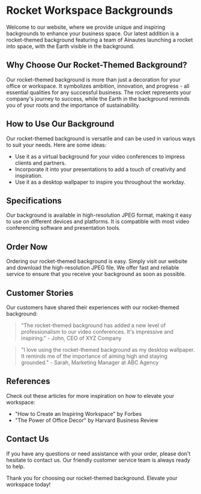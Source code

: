 <!--font:Montserrat-->

# Rocket Workspace Backgrounds

Welcome to our website, where we provide unique and inspiring backgrounds to enhance your business space. Our latest addition is a rocket-themed background featuring a team of Ainautes launching a rocket into space, with the Earth visible in the background.

## Why Choose Our Rocket-Themed Background?

Our rocket-themed background is more than just a decoration for your office or workspace. It symbolizes ambition, innovation, and progress - all essential qualities for any successful business. The rocket represents your company's journey to success, while the Earth in the background reminds you of your roots and the importance of sustainability.

## How to Use Our Background

Our rocket-themed background is versatile and can be used in various ways to suit your needs. Here are some ideas:

- Use it as a virtual background for your video conferences to impress clients and partners.
- Incorporate it into your presentations to add a touch of creativity and inspiration.
- Use it as a desktop wallpaper to inspire you throughout the workday.

## Specifications

Our background is available in high-resolution JPEG format, making it easy to use on different devices and platforms. It is compatible with most video conferencing software and presentation tools.

## Order Now

Ordering our rocket-themed background is easy. Simply visit our website and download the high-resolution JPEG file. We offer fast and reliable service to ensure that you receive your background as soon as possible.

## Customer Stories

Our customers have shared their experiences with our rocket-themed background:

> "The rocket-themed background has added a new level of professionalism to our video conferences. It's impressive and inspiring." - John, CEO of XYZ Company

> "I love using the rocket-themed background as my desktop wallpaper. It reminds me of the importance of aiming high and staying grounded." - Sarah, Marketing Manager at ABC Agency

## References

Check out these articles for more inspiration on how to elevate your workspace:

- "How to Create an Inspiring Workspace" by Forbes
- "The Power of Office Decor" by Harvard Business Review

## Contact Us

If you have any questions or need assistance with your order, please don't hesitate to contact us. Our friendly customer service team is always ready to help.

Thank you for choosing our rocket-themed background. Elevate your workspace today!

<!--

Write me content for website with wallpaper which alt text is:

"A team of Ainautes launching a rocket into space, with the Earth visible in the background."

The name/title of the page should not be 1:1 copy of the alt text but rather a real content of the website which is using this wallpaper.

- Use markdown format 
- Start with heading
- Heading should be short and concise
- The content should look like a real website 
- The website should not be about the wallpaper, wallpaper is just a related background
- Heading should be contain work "wallpaper" or "background"
- Include real sections like references, contact, user stories, etc. use things relevant to the page purpose.
- Feel free to use structure like headings, bullets, numbering, blockquotes, paragraphs, horizontal lines, etc.
- You can use formatting like bold or _italic_
- You can include UTF-8 emojis
- Links should be only #hash anchors (and you can refer to the document itself)
- Do not include images


---


# Launch Your Business to New Heights with Our Rocket-Themed Wallpaper

Welcome to our website, where we provide unique and inspiring wallpapers to enhance your business space. Our latest addition is a rocket-themed wallpaper featuring a team of Ainautes launching a rocket into space, with the Earth visible in the background.

## Why Choose Our Rocket-Themed Wallpaper?

Our rocket-themed wallpaper is more than just a decoration for your office or workspace. It symbolizes ambition, innovation, and progress - all essential qualities for any successful business. The rocket represents your company's journey to success, while the Earth in the background reminds you of your roots and the importance of sustainability.

## How to Use Our Wallpaper

Our rocket-themed wallpaper is versatile and can be used in various ways to suit your needs. Here are some ideas:

- Use it as a feature wall in your reception area or meeting room to create an impressive focal point.
- Install it in your workspace to inspire your team and remind them of your company's goals.
- Use it as a background for your video conferences to impress clients and partners.

## Specifications

Our wallpaper is made of high-quality materials that are durable and easy to install. It comes in different sizes to fit your wall perfectly. You can choose between a self-adhesive or paste-the-wall option, depending on your preference.

## Order Now

Ordering our rocket-themed wallpaper is easy. Simply visit our website and choose the size and material that suits your needs. We offer fast and reliable shipping to ensure that you receive your wallpaper as soon as possible.

## Customer Stories

Our customers have shared their experiences with our rocket-themed wallpaper:

> "The rocket-themed wallpaper has transformed our office space. It's not just a decoration; it's a reminder of our company's mission and values." - John, CEO of XYZ Company

> "Our clients are always impressed by our feature wall. The rocket-themed wallpaper adds a touch of creativity and inspiration to our meeting room." - Sarah, Marketing Manager at ABC Agency

## References

Check out these articles for more inspiration on how to use our rocket-themed wallpaper:

- "How to Create an Inspiring Workspace" by Forbes
- "The Power of Office Decor" by Harvard Business Review

## Contact Us

If you have any questions or need assistance with your order, please don't hesitate to contact us. Our friendly customer service team is always ready to help.

Thank you for choosing our rocket-themed wallpaper. Launch your business to new heights today!


---


Heading should not include word "wallpaper". The website should not be about the wallpaper itself, wallpaper is just a related background, rewrite whole content.


---


# Elevate Your Workspace with Our Rocket-Themed Background

Welcome to our website, where we provide unique and inspiring backgrounds to enhance your business space. Our latest addition is a rocket-themed background featuring a team of Ainautes launching a rocket into space, with the Earth visible in the background.

## Why Choose Our Rocket-Themed Background?

Our rocket-themed background is more than just a decoration for your office or workspace. It symbolizes ambition, innovation, and progress - all essential qualities for any successful business. The rocket represents your company's journey to success, while the Earth in the background reminds you of your roots and the importance of sustainability.

## How to Use Our Background

Our rocket-themed background is versatile and can be used in various ways to suit your needs. Here are some ideas:

- Use it as a virtual background for your video conferences to impress clients and partners.
- Incorporate it into your presentations to add a touch of creativity and inspiration.
- Use it as a desktop wallpaper to inspire you throughout the workday.

## Specifications

Our background is available in high-resolution JPEG format, making it easy to use on different devices and platforms. It is compatible with most video conferencing software and presentation tools.

## Order Now

Ordering our rocket-themed background is easy. Simply visit our website and download the high-resolution JPEG file. We offer fast and reliable service to ensure that you receive your background as soon as possible.

## Customer Stories

Our customers have shared their experiences with our rocket-themed background:

> "The rocket-themed background has added a new level of professionalism to our video conferences. It's impressive and inspiring." - John, CEO of XYZ Company

> "I love using the rocket-themed background as my desktop wallpaper. It reminds me of the importance of aiming high and staying grounded." - Sarah, Marketing Manager at ABC Agency

## References

Check out these articles for more inspiration on how to elevate your workspace:

- "How to Create an Inspiring Workspace" by Forbes
- "The Power of Office Decor" by Harvard Business Review

## Contact Us

If you have any questions or need assistance with your order, please don't hesitate to contact us. Our friendly customer service team is always ready to help.

Thank you for choosing our rocket-themed background. Elevate your workspace today!


---


Write me a Google font which is best fitting for the website.

Pick from the list:
- Lobster
- Open Sans
- Raleway
- Lato
- Cabin
- Alegreya
- Dancing Script
- IBM Plex Sans
- Poppins
- Cinzel Decorative
- Orbitron
- Barlow Condensed
- Cormorant Garamond
- Playfair Display
- Cinzel
- Exo 2
- Montserrat
- Inter
- Futura
- Great Vibes
- Roboto
- Creepster


Write just the font name nothing else.


---


Montserrat

-->

